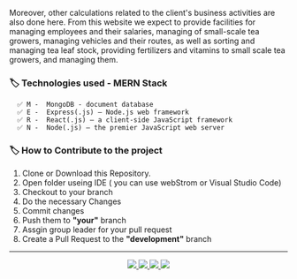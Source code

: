 Moreover, other calculations related to the client's business activities are also done here. From this website we expect to provide facilities for managing employees and their salaries, managing of small-scale tea growers, managing vehicles and their routes, as well as sorting and managing tea leaf stock, providing fertilizers and vitamins to small scale tea growers, and managing them.

### 🏷️ Technologies used - MERN Stack
      ✅ M -  MongoDB - document database
      ✅ E -  Express(.js) — Node.js web framework
      ✅ R -  React(.js) — a client-side JavaScript framework    
      ✅ N -  Node(.js) — the premier JavaScript web server


### 🏷️ How to Contribute to the project
01.  Clone or Download this Repository.
02.  Open folder useing IDE ( you can use webStrom or Visual Studio Code)
03.  Checkout to your branch 
04.  Do the necessary Changes
05.  Commit changes 
06.  Push them to **"your"** branch
07.  Assgin group leader for your pull request
08.  Create a Pull Request to the **"development"** branch

______________
<p align ="center">
<a href = "https://www.mongodb.com/"><img src="https://img.icons8.com/external-tal-revivo-color-tal-revivo/48/null/external-mongodb-a-cross-platform-document-oriented-database-program-logo-color-tal-revivo.png"/>
<a href = "https://expressjs.com/"><img src="https://img.icons8.com/office/48/null/express-js.png"/>
<a href = "https://reactjs.org/"><img src="https://img.icons8.com/office/48/null/react.png"/>
<a herf = "https://nodejs.org/en/"> <img src="https://img.icons8.com/fluency/48/null/node-js.png"/>
</p>
